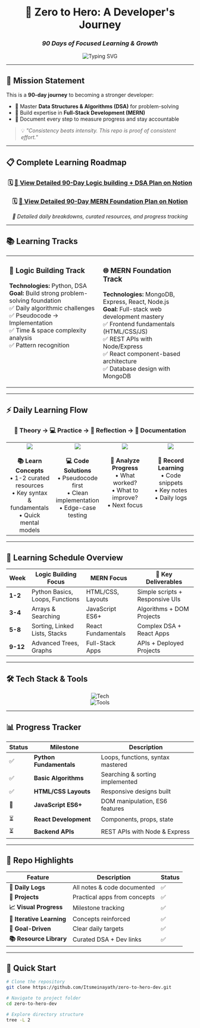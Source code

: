 <div align="center">

# 🚀 Zero to Hero: A Developer's Journey  
### *90 Days of Focused Learning & Growth*  

<img src="https://readme-typing-svg.herokuapp.com?font=Fira+Code&pause=1000&color=00D4FF&center=true&vCenter=true&width=600&lines=Building+Strong+Fundamentals;Mastering+DSA+%26+Full+Stack+Development;Python+%7C+MERN+Stack;90+Days+Challenge+%7C+Daily+Commitment" alt="Typing SVG" />  

</div>  

---

## 🎯 Mission Statement  

This is a **90-day journey** to becoming a stronger developer:  
- 🔹 Master **Data Structures & Algorithms (DSA)** for problem-solving  
- 🔹 Build expertise in **Full-Stack Development (MERN)**  
- 🔹 Document every step to measure progress and stay accountable  

> 💡 *"Consistency beats intensity. This repo is proof of consistent effort."*

---

## 📋 Complete Learning Roadmap  

<div align="center">

### 🗓️ [📖 View Detailed 90-Day Logic building + DSA Plan on Notion](https://holly-calliandra-fea.notion.site/90-day-logic-dsa-plan-24946bdd79e480859877c3e75a9e0821?pvs=74)

<a href="https://holly-calliandra-fea.notion.site/90-day-logic-dsa-plan-24946bdd79e480859877c3e75a9e0821?pvs=74">
<!-- <img src="https://img.shields.io/badge/Notion-000000?style=for-the-badge&logo=notion&logoColor=white" /> -->
</a>

### 🗓️ [📖 View Detailed 90-Day MERN Foundation Plan on Notion](https://holly-calliandra-fea.notion.site/90-day-logic-dsa-plan-24946bdd79e480859877c3e75a9e0821?pvs=74)
<a href="https://holly-calliandra-fea.notion.site/90-Day-MERN-Stack-Roadmap-for-Beginners-HTML-CSS-Known-24946bdd79e4801aa4a4e87d698bef21">
</a>

*📌 Detailed daily breakdowns, curated resources, and progress tracking*  

</div>

---

## 📚 Learning Tracks  

<div align="center">

<table>
  <tr>
    <td width="50%" valign="top">

### 🧠 Logic Building Track  
**Technologies:** Python, DSA  
**Goal:** Build strong problem-solving foundation  
✅ Daily algorithmic challenges  
✅ Pseudocode → Implementation  
✅ Time & space complexity analysis  
✅ Pattern recognition  

</td>
<td width="50%" valign="top">

### 🌐 MERN Foundation Track  
**Technologies:** MongoDB, Express, React, Node.js  
**Goal:** Full-stack web development mastery  
✅ Frontend fundamentals (HTML/CSS/JS)  
✅ REST APIs with Node/Express  
✅ React component-based architecture  
✅ Database design with MongoDB  

</td>
  </tr>
</table>

</div>

---

## ⚡ Daily Learning Flow  

<div align="center">

### 📖 Theory → 💻 Practice → 🤔 Reflection → 📝 Documentation  

<table>
  <tr>
    <td align="center" width="25%" valign="top">
      <img src="https://img.shields.io/badge/Theory-30--60%20min-ff6b6b?style=for-the-badge&logo=book&logoColor=white" />
      <br><br>
      <strong>📚 Learn Concepts</strong><br>
      • 1-2 curated resources<br>
      • Key syntax & fundamentals<br>
      • Quick mental models
    </td>
    <td align="center" width="25%" valign="top">
      <img src="https://img.shields.io/badge/Practice-60--120%20min-4ecdc4?style=for-the-badge&logo=code&logoColor=white" />
      <br><br>
      <strong>💻 Code Solutions</strong><br>
      • Pseudocode first<br>
      • Clean implementation<br>
      • Edge-case testing
    </td>
    <td align="center" width="25%" valign="top">
      <img src="https://img.shields.io/badge/Reflection-5--10%20min-45b7d1?style=for-the-badge&logo=lightbulb&logoColor=white" />
      <br><br>
      <strong>🤔 Analyze Progress</strong><br>
      • What worked?<br>
      • What to improve?<br>
      • Next focus
    </td>
    <td align="center" width="25%" valign="top">
      <img src="https://img.shields.io/badge/Documentation-Daily-96ceb4?style=for-the-badge&logo=markdown&logoColor=white" />
      <br><br>
      <strong>📝 Record Learning</strong><br>
      • Code snippets<br>
      • Key notes<br>
      • Daily logs
    </td>
  </tr>
</table>

</div>

---

## 📅 Learning Schedule Overview  

<div align="center">

| Week | Logic Building Focus | MERN Focus | 🎯 Key Deliverables |
|------|----------------------|------------|---------------------|
| **1-2** | Python Basics, Loops, Functions | HTML/CSS, Layouts | Simple scripts + Responsive UIs |
| **3-4** | Arrays & Searching | JavaScript ES6+ | Algorithms + DOM Projects |
| **5-8** | Sorting, Linked Lists, Stacks | React Fundamentals | Complex DSA + React Apps |
| **9-12** | Advanced Trees, Graphs | Full-Stack Apps | APIs + Deployed Projects |

</div>

---

## 🛠️ Tech Stack & Tools  

<div align="center">

![Tech](https://skillicons.dev/icons?i=python,javascript,html,css,react,nodejs,express,mongodb&theme=dark)  
![Tools](https://skillicons.dev/icons?i=vscode,git,github,postman,figma,vercel&theme=dark)

</div>

---

## 📊 Progress Tracker  

<div align="center">

| Status | Milestone | Description |
|--------|-----------|-------------|
| ✅ | **Python Fundamentals** | Loops, functions, syntax mastered |
| ✅ | **Basic Algorithms** | Searching & sorting implemented |
| ✅ | **HTML/CSS Layouts** | Responsive designs built |
| 🔄 | **JavaScript ES6+** | DOM manipulation, ES6 features |
| ⏳ | **React Development** | Components, props, state |
| ⏳ | **Backend APIs** | REST APIs with Node & Express |

</div>

---

## 🌟 Repo Highlights  

<div align="center">

| Feature | Description | Status |
|---------|-------------|--------|
| **📝 Daily Logs** | All notes & code documented | ✅ |
| **🧪 Projects** | Practical apps from concepts | ✅ |
| **📈 Visual Progress** | Milestone tracking | ✅ |
| **🔄 Iterative Learning** | Concepts reinforced | ✅ |
| **🎯 Goal-Driven** | Clear daily targets | ✅ |
| **📚 Resource Library** | Curated DSA + Dev links | ✅ |

</div>

---

## 🚀 Quick Start  

```bash
# Clone the repository
git clone https://github.com/Itsmeinayath/zero-to-hero-dev.git

# Navigate to project folder
cd zero-to-hero-dev

# Explore directory structure
tree -L 2


